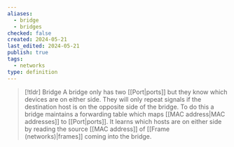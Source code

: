 ```yaml
---
aliases:
  - bridge
  - bridges
checked: false
created: 2024-05-21
last_edited: 2024-05-21
publish: true
tags:
  - networks
type: definition
---
```

>[!tldr] Bridge
>A bridge only has two [[Port|ports]] but they know which devices are on either side. They will only repeat signals if the destination host is on the opposite side of the bridge. 
>To do this a bridge maintains a forwarding table which maps [[MAC address|MAC addresses]] to [[Port|ports]]. It learns which hosts are on either side by reading the source [[MAC address]] of [[Frame (networks)|frames]] coming into the bridge.

